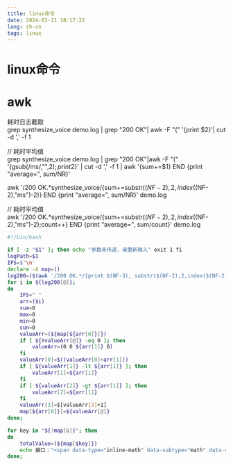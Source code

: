 ```yaml
---
title: linux命令
date: 2024-03-11 18:17:22
lang: zh-cn
tags: linux
---
```


# linux命令

# awk

耗时日志截取  
 grep synthesize_voice demo.log | grep "200 OK"| awk -F "(" '{print $2}'| cut -d ',' -f 1

// 耗时平均值  
 grep synthesize_voice demo.log | grep "200 OK"|awk -F "(" '{gsub(/ms/,"",$2); print$2}' | cut -d ',' -f 1 | awk '{sum+=$1} END {print "average=", sum/NR}'

 awk '/200 OK.*synthesize_voice/{sum+=substr($(NF-2),2,index($(NF-2),"ms")-2)} END {print "average=", sum/NR}' demo.log

// 耗时平均值  
 awk '/200 OK.*synthesize_voice/{sum+=substr($(NF-2),2,index($(NF-2),"ms")-2);count++} END {print "average=", sum/count}' demo.log

```bash
#!/bin/bash

if [ -z "$1" ]; then echo "参数未传递，请重新输入" exit 1 fi
logPath=$1
IFS=$'\n'
declare -A map=()
log200=($(awk '/200 OK.*/{print $(NF-3), substr($(NF-2),2,index($(NF-2),"ms")-2)}'  ${logPath}))
for i in ${log200[@]};
do
    IFS=" "
	arr=($i)
	sum=0
	max=0
	min=0
	cun=0
	valueArr=(${map[${arr[0]}]})
	if [ ${#valueArr[@]} -eq 0 ]; then
	    valueArr=(0 0 ${arr[1]} 0)
	fi
	valueArr[0]=$((valueArr[0]+arr[1]))
	if [ ${valueArr[1]} -lt ${arr[1]} ]; then
	    valueArr[1]=${arr[1]}
	fi
	if [ ${valueArr[2]} -gt ${arr[1]} ]; then
	    valueArr[2]=${arr[1]}
	fi
	valueArr[3]=$[valueArr[3]+1]
	map[${arr[0]}]=${valueArr[@]}
done;

for key in "${!map[@]}"; then
do
	totalValue=(${map[$key]})
	echo 接口："<span data-type="inline-math" data-subtype="math" data-content="key"    请求数:" contenteditable="false" class="render-node"></span>{totalValue[3]},平均耗时:$[${totalValue[0]}/${totalValue[3]}],最大耗时:${totalValue[1]},最小耗时:${totalValue[2]}
done;
```

‍
